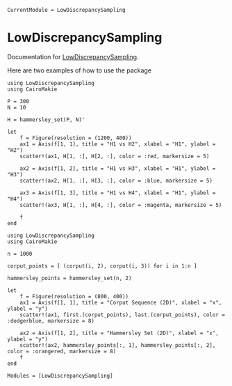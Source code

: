 ```@meta
CurrentModule = LowDiscrepancySampling
```

# LowDiscrepancySampling

Documentation for [LowDiscrepancySampling](https://github.com/JuliaFewBody/LowDiscrepancySampling.jl).

Here are two examples of how to use the package

```@example Hammersley
using LowDiscrepancySampling
using CairoMakie

P = 300
N = 10

H = hammersley_set(P, N)'

let
    f = Figure(resolution = (1200, 400))
    ax1 = Axis(f[1, 1], title = "H1 vs H2", xlabel = "H1", ylabel = "H2")
    scatter!(ax1, H[1, :], H[2, :], color = :red, markersize = 5)

    ax2 = Axis(f[1, 2], title = "H1 vs H3", xlabel = "H1", ylabel = "H3")
    scatter!(ax2, H[1, :], H[3, :], color = :blue, markersize = 5)

    ax3 = Axis(f[1, 3], title = "H1 vs H4", xlabel = "H1", ylabel = "H4")
    scatter!(ax3, H[1, :], H[4, :], color = :magenta, markersize = 5)

    f
end
```

```@example Halton
using LowDiscrepancySampling
using CairoMakie

n = 1000 

corput_points = [ (corput(i, 2), corput(i, 3)) for i in 1:n ]

hammersley_points = hammersley_set(n, 2)

let 
    f = Figure(resolution = (800, 400))
    ax1 = Axis(f[1, 1], title = "Corput Sequence (2D)", xlabel = "x", ylabel = "y")
    scatter!(ax1, first.(corput_points), last.(corput_points), color = :dodgerblue, markersize = 8)

    ax2 = Axis(f[1, 2], title = "Hammersley Set (2D)", xlabel = "x", ylabel = "y")
    scatter!(ax2, hammersley_points[:, 1], hammersley_points[:, 2], color = :orangered, markersize = 8)
    f
end

```

```@autodocs
Modules = [LowDiscrepancySampling]
```